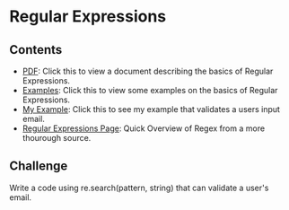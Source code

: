 # Regular Expressions


## Contents
*    [PDF](https://github.com/eric-wisniewski/cit129_ccac/blob/master/Regex/What%20are%20Regular%20Expressions.pdf): Click this to view a document describing the basics of Regular Expressions.    
*    [Examples](https://github.com/eric-wisniewski/cit129_ccac/blob/master/Regex/Regex_Exam.py): Click this to view some examples on the basics of Regular Expressions.
*    [My Example](https://github.com/eric-wisniewski/cit129_ccac/blob/master/Regex/validate_user_email.py): Click this to see my example that validates a users input email.
*    [Regular Expressions Page](https://www.regular-expressions.info/): Quick Overview of Regex from a more thourough source.

## Challenge
Write a code using re.search(pattern, string) that can validate a user's email. 